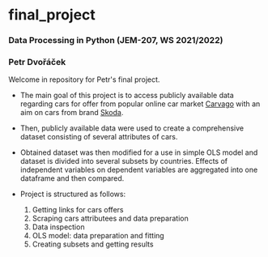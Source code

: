 # final_project

### Data Processing in Python (JEM-207, WS 2021/2022)
### Petr Dvořáček

Welcome in repository for Petr's final project.

- The main goal of this project is to access publicly available data regarding cars for offer from popular online car market [Carvago](https://www.carvago.cz/) with an aim on cars from brand [Skoda](https://carvago.com/cs/auta/skoda).

- Then, publicly available data were used to create a comprehensive dataset consisting of several attributes of cars. 

- Obtained dataset was then modified for a use in simple OLS model and dataset is divided into several subsets by countries. Effects of independent variables on dependent variables are aggregated into one dataframe and then compared.  

- Project is structured as follows:
    1) Getting links for cars offers
    2) Scraping cars attributees and data preparation
    3) Data inspection
    4) OLS model: data preparation and fitting
    5) Creating subsets and getting results
